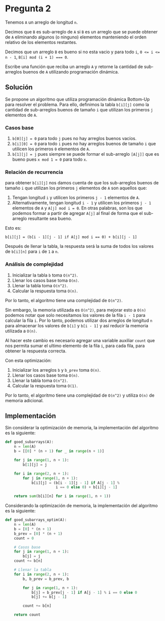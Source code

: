 # Pregunta 2

Tenemos `A` un arreglo de longitud `n`.

Decimos que `B` es sub-arreglo de `A` si `B` es un arreglo que se puede obtener de `A` eliminando algunos (o ninguno) elementos manteniendo el orden relativo de los elementos restantes.

Decimos que un arreglo `B` es bueno si no esta vacio y para todo `i`, `0 <= i <= n - 1`, `B[i] mod (i + 1) === 0`.

Escribe una función que reciba un arreglo `A` y retorne la cantidad de sub-arreglos buenos de `A` utilizando programación dinámica.

## Solución

Se propone un algoritmo que utiliza programación dinámica Bottom-Up para resolver el problema. Para ello, definimos la tabla `b[i][j]` como la cantidad de sub-arreglos buenos de tamaño `i` que utilizan los primeros `j` elementos de `A`.

### Casos base

1. `b[0][j] = 0` para todo `j` pues no hay arreglos buenos vacíos.
2. `b[i][0] = 0` para todo `i` pues no hay arreglos buenos de tamaño `i` que utilicen los primeros `0` elementos de `A`.
3. `b[1][j] = j` pues siempre se puede formar el sub-arreglo `[A[j]]` que es bueno pues `x mod 1 = 0` para todo `x`.

### Relación de recurrencia

para obtener `b[i][j]` nos damos cuenta de que los sub-arreglos buenos de tamaño `i` que utilizan los primeros `j` elementos de `A` son aquellos que:

1. Tengan longitud `i` y utilicen los primeros `j - 1` elementos de `A`.
2. Alternativamente, tengan longitud `i - 1` y utilicen los primeros `j - 1` elementos de `A` y `A[j] mod i = 0`. En otras palabras, son los que podemos formar a partir de agregar `A[j]` al final de forma que el sub-arreglo resultante sea bueno.

Esto es:

```
b[i][j] = (b[i - 1][j - 1] if A[j] mod i == 0) + b[i][j - 1]
```

Después de llenar la tabla, la respuesta será la suma de todos los valores de `b[i][n]` para `i` de `1` a `n`.

### Análisis de complejidad

1. Inicializar la tabla `b` toma `O(n^2)`.
2. Llenar los casos base toma `O(n)`.
3. Llenar la tabla toma `O(n^2)`.
4. Calcular la respuesta toma `O(n)`.

Por lo tanto, el algoritmo tiene una complejidad de `O(n^2)`.

Sin embargo, la memoria utilizada es `O(n^2)`, para mejorar esto a `O(n)` podemos notar que solo necesitamos los valores de la fila `i - 1` para calcular la fila `i`. Por lo tanto, podemos utilizar dos arreglos de longitud `n` para almacenar los valores de `b[i]` y `b[i - 1]` y así reducir la memoria utilizada a `O(n)`.

Al hacer este cambio es necesario agregar una variable auxiliar `count` que nos permita sumar el ultimo elemento de la fila `i`, para cada fila, para obtener la respuesta correcta.

Con esta optimización:

1. Inicializar los arreglos `b` y `b_prev` toma `O(n)`.
2. Llenar los casos base toma `O(n)`.
3. Llenar la tabla toma `O(n^2)`.
4. Calcular la respuesta toma `O(1)`.

Por lo tanto, el algoritmo tiene una complejidad de `O(n^2)` y utiliza `O(n)` de memoria adicional.

## Implementación

Sin considerar la optimización de memoria, la implementación del algoritmo es la siguiente:

```python
def good_subarrays(A):
    n = len(A)
    b = [[0] * (n + 1) for _ in range(n + 1)]

    for j in range(1, n + 1):
        b[1][j] = j

    for i in range(2, n + 1):
        for j in range(1, n + 1):
            b[i][j] = (b[i - 1][j - 1] if A[j - 1] %
                       i == 0 else 0) + b[i][j - 1]

    return sum(b[i][n] for i in range(1, n + 1))
```

Considerando la optimización de memoria, la implementación del algoritmo es la siguiente:

```python
def good_subarrays_optim(A):
    n = len(A)
    b = [0] * (n + 1)
    b_prev = [0] * (n + 1)
    count = 0

    # Casos base
    for j in range(1, n + 1):
        b[j] = j
    count += b[n]

    # Llenar la tabla
    for i in range(2, n + 1):
        b, b_prev = b_prev, b

        for j in range(1, n + 1):
            b[j] = b_prev[j - 1] if A[j - 1] % i == 0 else 0
            b[j] += b[j - 1]

        count += b[n]

    return count
```
